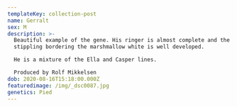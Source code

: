 ```yaml
---
templateKey: collection-post
name: Gerralt
sex: M
description: >-
  Beautiful example of the gene. His ringer is almost complete and the orange
  stippling bordering the marshmallow white is well developed.

  He is a mixture of the Ella and Casper lines.

  Produced by Rolf Mikkelsen
dob: 2020-08-16T15:18:00.000Z
featuredimage: /img/_dsc0087.jpg
genetics: Pied
---
```

